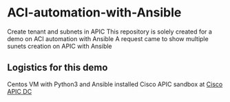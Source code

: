 # ACI-automation-with-Ansible
Create tenant and subnets in APIC
This repository is solely created for a demo on ACI automation with Ansible
A request came to show multiple sunets creation on APIC with Ansible

Logistics for this demo
-----------------------
Centos VM with Python3 and Ansible installed
Cisco APIC sandbox at [Cisco APIC DC](https://sandboxapicdc.cisco.com)
